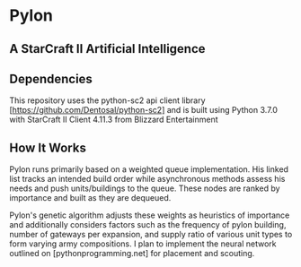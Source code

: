 # Pylon
## A StarCraft II Artificial Intelligence

## Dependencies
This repository uses the python-sc2 api client library [https://github.com/Dentosal/python-sc2] and is built using Python 3.7.0 with StarCraft II Client 4.11.3 from Blizzard Entertainment

## How It Works
Pylon runs primarily based on a weighted queue implementation. His linked list tracks an intended build order while asynchronous methods assess his needs and push units/buildings to the queue. These nodes are ranked by importance and built as they are dequeued. 

Pylon's genetic algorithm adjusts these weights as heuristics of importance and additionally considers factors such as the frequency of pylon building, number of gateways per expansion, and supply ratio of various unit types to form varying army compositions. I plan to implement the neural network outlined on [pythonprogramming.net] for placement and scouting.
